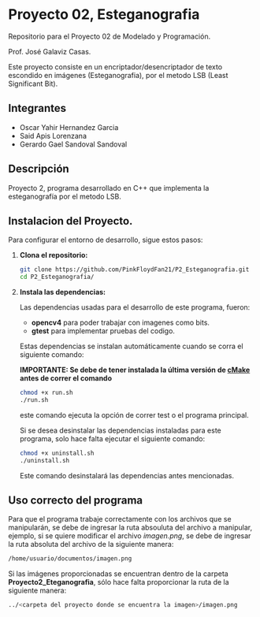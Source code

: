 # Proyecto 02, Esteganografia

Repositorio para el Proyecto 02 de Modelado y Programación.

Prof. José Galaviz Casas.

Este proyecto consiste en un encriptador/desencriptador de texto escondido en imágenes (Esteganografia), por el metodo
LSB (Least Significant Bit).

## Integrantes

+ Oscar Yahir Hernandez Garcia 
+ Said Apis Lorenzana 
+ Gerardo Gael Sandoval Sandoval 

## Descripción

Proyecto 2, programa desarrollado en C++ que implementa la esteganografía por el metodo LSB.

## Instalacion del Proyecto.

Para configurar el entorno de desarrollo, sigue estos pasos:

1. **Clona el repositorio:**

   ```Bash
   git clone https://github.com/PinkFloydFan21/P2_Esteganografia.git
   cd P2_Esteganografia/
   ```
2. **Instala las dependencias:**
   
   Las dependencias usadas para el desarrollo de este programa, fueron:
    +  **opencv4** para poder trabajar con imagenes como bits.
    +  **gtest** para implementar pruebas del codigo.
    
    Estas dependencias se instalan automáticamente cuando se corra el siguiente comando:
   
    **IMPORTANTE: Se debe de tener instalada la última versión de [cMake](https://cmake.org/download/) antes de correr el comando**
    ```bash
    chmod +x run.sh
    ./run.sh
    ```
    este comando ejecuta la opción de correr test o el programa principal.
    
    Si se desea desinstalar las dependencias instaladas para este programa, solo hace falta ejecutar el 
    siguiente comando:
    ```bash
    chmod +x uninstall.sh
    ./uninstall.sh
    ```
    Este comando desinstalará las dependencias antes mencionadas.

## Uso correcto del programa
Para que el programa trabaje correctamente con los archivos que se manipularán, se debe de
ingresar la ruta absouluta del archivo a manipular, ejemplo,
si se quiere modificar el archivo *imagen.png*, se debe de ingresar la ruta absoluta del archivo
de la siguiente manera:
```bash
/home/usuario/documentos/imagen.png
```
Si las imágenes proporcionadas se encuentran dentro de la carpeta **Proyecto2_Eteganografia**,
sólo hace falta proporcionar la ruta de la siguiente manera:
```bash
../<carpeta del proyecto donde se encuentra la imagen>/imagen.png
```


